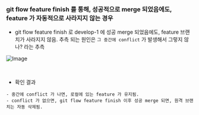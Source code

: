 

### git flow feature finish 를 통해, 성공적으로 merge 되었음에도, feature 가 자동적으로 사라지지 않는 경우 

- git flow feature finish 로 develop-1 에 성공 merge 되었음에도, feature 브랜치가 사라지지 않음. 추측 되는 원인은 `그 중간에 conflict` 가 발생해서 그렇지 않나? 라는 추측 

![Image](https://i.imgur.com/WbtCFPU.png)

<br />

- 확인 결과

```
- 중간에 conflict 가 나면, 로컬에 있는 feature 가 유지됨. 
- conflict 가 없으면, git flow feature finish 이후 성공 merge 되면, 원격 브랜치는 자동 삭제됨. 
```